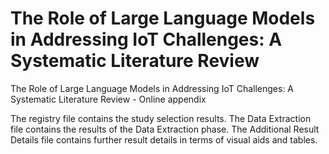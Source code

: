# The Role of Large Language Models in Addressing IoT Challenges: A Systematic Literature Review
The Role of Large Language Models in Addressing IoT Challenges: A Systematic Literature Review - Online appendix

The registry file contains the study selection results. 
The Data Extraction file contains the results of the Data Extraction phase.
The Additional Result Details file contains further result details in terms of visual aids and tables.
